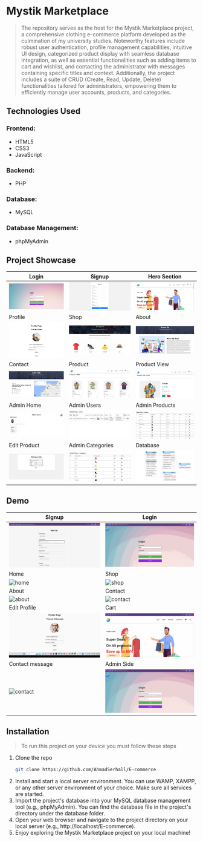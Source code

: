 # Mystik Marketplace
> The repository serves as the host for the Mystik Marketplace project, a comprehensive clothing e-commerce platform developed as the culmination of my university studies. Noteworthy features include robust user authentication, profile management capabilities, intuitive UI design, categorized product display with seamless database integration, as well as essential functionalities such as adding items to cart and wishlist, and contacting the administrator with messages containing specific titles and context. Additionally, the project includes a suite of CRUD (Create, Read, Update, Delete) functionalities tailored for administrators, empowering them to efficiently manage user accounts, products, and categories.
## Technologies Used

### Frontend:
- HTML5
- CSS3
- JavaScript

### Backend:
- PHP

### Database:
- MySQL

### Database Management:
- phpMyAdmin

## Project Showcase

| Login  | Signup | Hero Section |
| ---| ---| ---|
| ![login](./readme%20showcase/pictures/login.png) | ![signup](./readme%20showcase/pictures/signup.png) | ![hero](./readme%20showcase/pictures/hero-section.png) |
| Profile | Shop| About|
| ![profile](./readme%20showcase/pictures/profile.png) | ![shop](./readme%20showcase/pictures/shop.png) | ![about](./readme%20showcase/pictures/About.png) |
| Contact | Product| Product View|
| ![contact](./readme%20showcase/pictures/contact.png) | ![product](./readme%20showcase/pictures/Product.png) | ![productview](./readme%20showcase/pictures/Productview.png) |
| Admin Home | Admin Users| Admin Products|
| ![adminhome](./readme%20showcase/pictures/adminhome.png) | ![adminusers](./readme%20showcase/pictures/adminusers.png) | ![adminproducts](./readme%20showcase/pictures/adminproduct.png) |
| Edit Product | Admin Categories| Database|
| ![edit product](./readme%20showcase/pictures/admineditproduct.png) | ![admincategories](./readme%20showcase/pictures/admincategories.png) | ![database](./readme%20showcase/pictures/database.png) |

## Demo

| Signup | Login |
| ---| ---|
| ![signup](./readme%20showcase/demos/signup.gif) | ![login](./readme%20showcase/demos/login.gif) |
| Home | Shop |
|  ![home](./readme%20showcase/demos/Home.gif) |  ![shop](./readme%20showcase/demos/Shop.gif) | 
| About | Contact|
 ![about](./readme%20showcase/demos/About.gif) | ![contact](./readme%20showcase/demos/Contact.gif)|
| Edit Profile | Cart|
 ![editprofile](./readme%20showcase/demos/Edit%20profile.gif) | ![cart](./readme%20showcase/demos/chart.gif)|
| Contact message | Admin Side|
 ![contact](./readme%20showcase/demos/message.gif) | ![admin](./readme%20showcase/demos/admin.gif)|

## Installation
> To run this project on your device you must follow these steps

1. Clone the repo
   ```sh
   git clone https://github.com/AhmadSerhall/E-commerce
   ```
2. Install and start a local server environment. You can use WAMP, XAMPP, or any other server environment of your choice. Make sure all services are started. 
3. Import the project's database into your MySQL database management tool (e.g., phpMyAdmin). You can find the database file in the project's directory under the database folder.
4. Open your web browser and navigate to the project directory on your local server (e.g., http://localhost/E-commerce).
5. Enjoy exploring the Mystik Marketplace project on your local machine!
